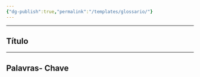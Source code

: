 ```yaml
---
{"dg-publish":true,"permalink":"/templates/glossario/"}
---
```


---

## Título








----

## Palavras- Chave



